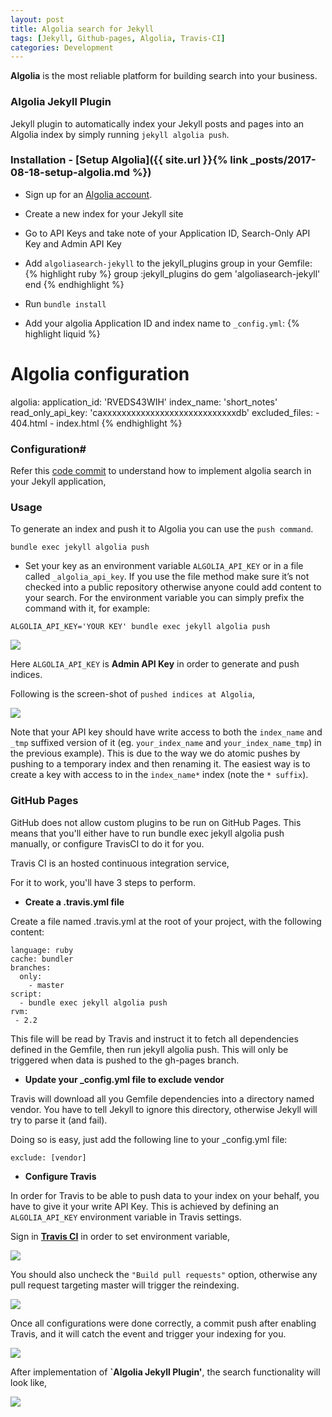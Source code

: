 ```yaml
---
layout: post
title: Algolia search for Jekyll
tags: [Jekyll, Github-pages, Algolia, Travis-CI]
categories: Development
---
```


**Algolia** is the most reliable platform for building search into your business.

### Algolia Jekyll Plugin

Jekyll plugin to automatically index your Jekyll posts and pages into an Algolia index by simply running `jekyll algolia push`.

### Installation - [Setup Algolia]({{ site.url }}{% link _posts/2017-08-18-setup-algolia.md %})
* Sign up for an [Algolia account](https://www.algolia.com/users/sign_up).
* Create a new index for your Jekyll site
* Go to API Keys and take note of your Application ID, Search-Only API Key and Admin API Key
* Add `algoliasearch-jekyll` to the jekyll_plugins group in your Gemfile:
{% highlight ruby %}
group :jekyll_plugins do
  gem 'algoliasearch-jekyll'
end
{% endhighlight %}

* Run `bundle install`
* Add your algolia Application ID and index name to `_config.yml`:
{% highlight liquid %}
# Algolia configuration
algolia:
  application_id: 'RVEDS43WIH'
  index_name: 'short_notes'
  read_only_api_key: 'caxxxxxxxxxxxxxxxxxxxxxxxxxxxxdb'
  excluded_files:
    - 404.html
    - index.html
{% endhighlight %}

### Configuration#

Refer this [code commit](https://github.com/rah00l/rah00l.github.io/commit/1da9f710387b76ad22509966d797b1fac08f96cc) to understand how to implement algolia search in your Jekyll application,

### Usage

To generate an index and push it to Algolia you can use the `push command`.

`bundle exec jekyll algolia push`

* Set your key as an environment variable `ALGOLIA_API_KEY` or in a file called `_algolia_api_key`. If you use the file method make sure it’s not checked into a public repository otherwise anyone could add content to your search. For the environment variable you can simply prefix the command with it, for example:

`ALGOLIA_API_KEY='YOUR KEY' bundle exec jekyll algolia push`

<img src="{{ site.url }}/public/images/algolia_index_generation.png"/>

Here `ALGOLIA_API_KEY` is **Admin API Key** in order to generate and push indices.

Following is the screen-shot of `pushed indices at Algolia`,

<img src="{{ site.url }}/public/images/algolia_indices.png"/>

Note that your API key should have write access to both the `index_name` and `_tmp` suffixed version of it (eg. `your_index_name` and `your_index_name_tmp`) in the previous example). This is due to the way we do atomic pushes by pushing to a temporary index and then renaming it. The easiest way is to create a key with access to in the `index_name*` index (note the `* suffix`).

### GitHub Pages

GitHub does not allow custom plugins to be run on GitHub Pages. This means that you'll either have to run bundle exec jekyll algolia push manually, or configure TravisCI to do it for you.

Travis CI is an hosted continuous integration service,

For it to work, you'll have 3 steps to perform.

* **Create a .travis.yml file**

Create a file named .travis.yml at the root of your project, with the following content:

```
language: ruby
cache: bundler
branches:
  only:
    - master
script: 
  - bundle exec jekyll algolia push
rvm:
 - 2.2
 ```
This file will be read by Travis and instruct it to fetch all dependencies defined in the Gemfile, then run jekyll algolia push. This will only be triggered when data is pushed to the gh-pages branch.

* **Update your _config.yml file to exclude vendor**

Travis will download all you Gemfile dependencies into a directory named vendor. You have to tell Jekyll to ignore this directory, otherwise Jekyll will try to parse it (and fail).

Doing so is easy, just add the following line to your _config.yml file:

`exclude: [vendor]`

* **Configure Travis**

In order for Travis to be able to push data to your index on your behalf, you have to give it your write API Key. This is achieved by defining an `ALGOLIA_API_KEY` environment variable in Travis settings.

Sign in [**Travis CI**](https://travis-ci.org/) in order to set environment variable,

<img src="{{ site.url }}/public/images/travis_ci_login.png" />

You should also uncheck the `"Build pull requests"` option, otherwise any pull request targeting master will trigger the reindexing.

<img src="{{ site.url }}/public/images/travis_ci_setting.png" />

Once all configurations were done correctly, a commit push after enabling Travis, and it will catch the event and trigger your indexing for you.

<img src="{{ site.url }}/public/images/travis_ci_build.png" />

After implementation of **`Algolia Jekyll Plugin'**, the search functionality will look like,

<img src="{{ site.url }}/public/images/test_alogolia_search.png" />




